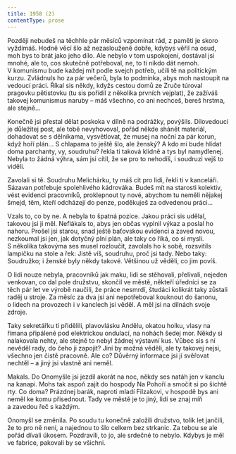 ```yaml
---
title: 1958 (2)
contentType: prose
---
```


Později nebudeš na těchhle pár měsíců vzpomínat rád, z paměti je skoro vyždímáš. Hodně věcí šlo až nezaslouženě dobře, kdybys věřil na osud, moh bys to brát jako jeho dílo. Ale nebylo v tom uspokojení, dostával jsi mnohé, ale to, cos skutečně potřeboval, ne, to ti nikdo dát nemoh. V komunismu bude každej mít podle svejch potřeb, učili tě na politickým kurzu. Zvládnuls ho za pár večerů, byla to podmínka, abys moh nastoupit na vedoucí práci. Říkal sis někdy, kdyžs cestou domů ze Zruče túroval pragovku pětistovku (tu sis pořídil z několika prvních vejplat), že zažíváš takovej komunismus naruby – máš všechno, co ani nechceš, bereš hrstma, ale stejně…

Konečně jsi přestal dělat poskoka v dílně na podrážky, povýšils. Dílovedoucí je důležitej post, ale tobě nevyhovoval, pořád někde shánět materiál, dohadovat se s dělníkama, vysvětlovat, že musej na noční za pár korun, když hoří plán… S chlapama to ještě šlo, ale ženský? A kdo mi bude hlídat doma parchanty, vy, soudruhu? řekla ti taková klidně a tys byl namydlenej. Nebyla to žádná výhra, sám jsi cítil, že se pro to nehodíš, i soudruzi vejš to viděli.

Zavolali si tě. Soudruhu Melichárku, ty máš cit pro lidi, řekli ti v kanceláři. Sázavan potřebuje spolehlivého kádrováka. Budeš mít na starosti kolektiv, vést evidenci pracovníků, proklepnout ty nové, abychom tu neměli nějakej šmejd, těm, kteří odcházejí do penze, poděkuješ za odvedenou práci…

Vzals to, co by ne. A nebyla to špatná pozice. Jakou práci sis udělal, takovou jsi ji měl. Neflákals to, abys jen občas vyplnil výkaz a poslal ho nahoru. Prošel jsi starou, snad ještě baťovskou evidenci a zaved novou, nezkoumal jsi jen, jak dotyčný plní plán, ale taky co říká, co si myslí. S několika takovýma ses musel rozloučit, zavolals ho k sobě, rozsvitils lampičku na stole a řek: Jistě víš, soudruhu, proč jsi tady. Nebo taky: Soudružko; i ženské byly někdy takové. Většinou už věděli, co jim povíš.

O lidi nouze nebyla, pracovníků jak maku, lidi se stěhovali, přelívali, nejeden venkovan, co dal pole družstvu, skončil ve městě, někteří úředníci se za těch pár let ve výrobě naučili, že práce nesmrdí, študáci kolikrát taky zůstali raděj u stroje. Za měsíc za dva jsi ani nepotřeboval kouknout do šanonu, o lidech na provozech i v kanclech jsi věděl. A měl jsi na dílnách svoje zdroje.

Taky sekretářku ti přidělili, plavovlásku Andělu, okatou holku, vlasy na římana připálené pod elektrickou ondulací, na nohách šedej mor. Někdy si nalakovala nehty, ale stejně to nebyl žádnej výstavní kus. Vůbec sis s ní nevěděl rady, do čeho ji zapojit? Jiní by možná věděli, ale ty takovej nejsi, všechno jen čistě pracovně. Ale co? Důvěrný informace jsi jí svěřovat nechtěl – a jiný jsi vlastně ani neměl.

Makals. Do Onomyšle jsi jezdil akorát na noc, někdy ses natáh jen v kanclu na kanapi. Mohs tak aspoň zajít do hospody Na Pohoří a smočit si po šichtě rty. Co doma? Prázdnej barák, naproti mladí Filzakovi, v hospodě bys ani neměl ke komu přisednout. Tady ve městě je to jiný, lidi se znaj míň a zavedou řeč s každým.

Onomyšl se změnila. Po soudu tu konečně založili družstvo, tolik let jančili, že to pro ně není, a najednou to šlo celkem bez strkanic. Za tebou se ale pořád dívali úkosem. Pozdravili, to jo, ale srdečné to nebylo. Kdybys je měl ve fabrice, pakovali by se všichni.
